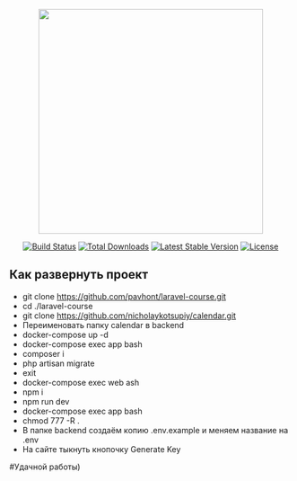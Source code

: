 <p align="center"><a href="https://laravel.com" target="_blank"><img src="https://raw.githubusercontent.com/laravel/art/master/logo-lockup/5%20SVG/2%20CMYK/1%20Full%20Color/laravel-logolockup-cmyk-red.svg" width="400"></a></p>

<p align="center">
<a href="https://travis-ci.org/laravel/framework"><img src="https://travis-ci.org/laravel/framework.svg" alt="Build Status"></a>
<a href="https://packagist.org/packages/laravel/framework"><img src="https://img.shields.io/packagist/dt/laravel/framework" alt="Total Downloads"></a>
<a href="https://packagist.org/packages/laravel/framework"><img src="https://img.shields.io/packagist/v/laravel/framework" alt="Latest Stable Version"></a>
<a href="https://packagist.org/packages/laravel/framework"><img src="https://img.shields.io/packagist/l/laravel/framework" alt="License"></a>
</p>

## Как развернуть проект

- git clone https://github.com/pavhont/laravel-course.git
- cd ./laravel-course
- git clone https://github.com/nicholaykotsupiy/calendar.git
- Переименовать папку calendar в backend
- docker-compose up -d
- docker-compose exec app bash
- composer i
- php artisan migrate
- exit
- docker-compose exec web ash
- npm i
- npm run dev
- docker-compose exec app bash  
- chmod 777 -R .
- В папке backend создаём копию .env.example и меняем название на .env
- На сайте тыкнуть кнопочку  Generate Key

 #Удачной работы)
